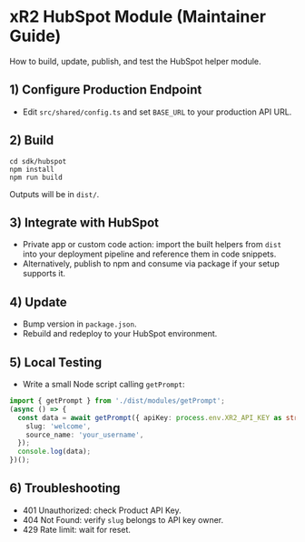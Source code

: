 # xR2 HubSpot Module (Maintainer Guide)

How to build, update, publish, and test the HubSpot helper module.

## 1) Configure Production Endpoint
- Edit `src/shared/config.ts` and set `BASE_URL` to your production API URL.

## 2) Build
```
cd sdk/hubspot
npm install
npm run build
```
Outputs will be in `dist/`.

## 3) Integrate with HubSpot
- Private app or custom code action: import the built helpers from `dist` into your deployment pipeline and reference them in code snippets.
- Alternatively, publish to npm and consume via package if your setup supports it.

## 4) Update
- Bump version in `package.json`.
- Rebuild and redeploy to your HubSpot environment.

## 5) Local Testing
- Write a small Node script calling `getPrompt`:
```ts
import { getPrompt } from './dist/modules/getPrompt';
(async () => {
  const data = await getPrompt({ apiKey: process.env.XR2_API_KEY as string }, {
    slug: 'welcome',
    source_name: 'your_username',
  });
  console.log(data);
})();
```

## 6) Troubleshooting
- 401 Unauthorized: check Product API Key.
- 404 Not Found: verify `slug` belongs to API key owner.
- 429 Rate limit: wait for reset.
